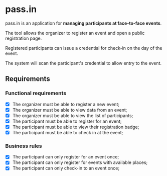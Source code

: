 # pass.in

pass.in is an application for **managing participants at face-to-face events**. 

The tool allows the organizer to register an event and open a public registration page.

Registered participants can issue a credential for check-in on the day of the event.

The system will scan the participant's credential to allow entry to the event.

## Requirements

### Functional requirements

- [x] The organizer must be able to register a new event;
- [x] The organizer must be able to view data from an event;
- [x] The organizer must be able to view the list of participants; 
- [x] The participant must be able to register for an event;
- [x] The participant must be able to view their registration badge;
- [x] The participant must be able to check in at the event;

### Business rules

- [x] The participant can only register for an event once;
- [x] The participant can only register for events with available places;
- [x] The participant can only check-in to an event once;
